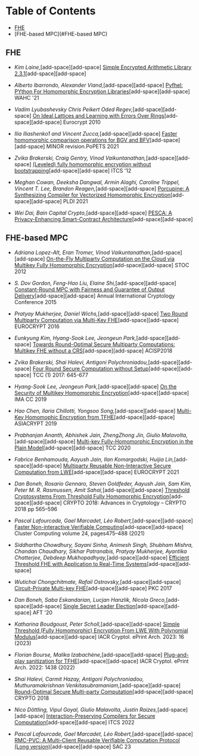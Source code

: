 # Table of Contents
  * [FHE](#FHE)
  * [FHE-based MPC](#FHE-based MPC)
  

## FHE
- *Kim Laine,*[add-space][add-space]
  [Simple Encrypted Arithmetic Library 2.3.1](https://www.microsoft.com/en-us/research/uploads/prod/2017/11/sealmanual-2-3-1.pdf)[add-space][add-space]

- *Alberto Ibarrondo, Alexander Viand,*[add-space][add-space]
  [Pyfhel: PYthon For Homomorphic Encryption Libraries](https://www.research-collection.ethz.ch/bitstream/handle/20.500.11850/522339/pyfhel.pdf?sequence=3)[add-space][add-space]
  WAHC '21

- *Vadim Lyubashevsky Chris Peikert Oded Regev,*[add-space][add-space]
  [On Ideal Lattices and Learning with Errors Over Rings](https://eprint.iacr.org/2012/230.pdf)[add-space][add-space]
  Eurocrypt 2010

- *Ilia Iliashenko1 and Vincent Zucca,*[add-space][add-space]
  [Faster homomorphic comparison operations for BGV and BFV](https://eprint.iacr.org/2021/315.pdf)[add-space][add-space]
  MINOR revision.PoPETS 2021

- *Zvika Brakerski, Craig Gentry, Vinod Vaikuntanathan,*[add-space][add-space]
  [(Leveled) fully homomorphic encryption without bootstrapping](https://dl.acm.org/doi/10.1145/2090236.2090262)[add-space][add-space]
  ITCS '12

- *Meghan Cowan, Deeksha Dangwal, Armin Alaghi, Caroline Trippel, Vincent T. Lee, Brandon Reagen,*[add-space][add-space]
  [Porcupine: A Synthesizing Compiler for Vectorized Homomorphic Encryption](https://arxiv.org/abs/2101.07841)[add-space][add-space]
  PLDI 2021

- *Wei Dai, Bain Capital Crypto,*[add-space][add-space]
  [PESCA: A Privacy-Enhancing Smart-Contract Architecture](https://eprint.iacr.org/2022/1119.pdf)[add-space][add-space]


## FHE-based MPC
- *Adriana Lopez-Alt, Eran Tromer, Vinod Vaikuntanathan,*[add-space][add-space]
  [On-the-Fly Multiparty Computation on the Cloud via Multikey Fully Homomorphic Encryption](https://eprint.iacr.org/2013/094.pdf)[add-space][add-space]
  STOC 2012

- *S. Dov Gordon, Feng-Hao Liu, Elaine Shi,*[add-space][add-space]
  [Constant-Round MPC with Fairness and Guarantee of Output Delivery](https://eprint.iacr.org/2015/371.pdf)[add-space][add-space]
  Annual International Cryptology Conference 2015

- *Pratyay Mukherjee, Daniel Wichs,*[add-space][add-space]
  [Two Round Multiparty Computation via Multi-Key FHE](https://eprint.iacr.org/2015/345.pdf)[add-space][add-space]
  EUROCRYPT 2016

- *Eunkyung Kim, Hyang-Sook Lee, Jeongeun Park,*[add-space][add-space]
  [Towards Round-Optimal Secure Multiparty Computations: Multikey FHE without a CRS](https://eprint.iacr.org/2018/1156.pdf)[add-space][add-space]
  ACISP2018

- *Zvika Brakerski, Shai Halevi, Antigoni Polychroniadou,*[add-space][add-space]
  [Four Round Secure Computation without Setup](https://eprint.iacr.org/2017/386.pdf)[add-space][add-space]
  TCC (1) 2017: 645-677

- *Hyang-Sook Lee, Jeongeun Park,*[add-space][add-space]
  [On the Security of Multikey Homomorphic Encryption](https://eprint.iacr.org/2019/1082.pdf)[add-space][add-space]
  IMA CC 2019

- *Hao Chen, Ilaria Chillotti, Yongsoo Song,*[add-space][add-space]
  [Multi-Key Homomophic Encryption from TFHE](https://eprint.iacr.org/2019/116.pdf)[add-space][add-space]
  ASIACRYPT 2019

- *Prabhanjan Ananth, Abhishek Jain, ZhengZhong Jin, Giulio Malavolta,*[add-space][add-space]
  [Multi-key Fully-Homomorphic Encryption in the Plain Model](https://eprint.iacr.org/2020/180.pdf)[add-space][add-space]
  TCC 2020

- *Fabrice Benhamouda, Aayush Jain, Ilan Komargodski, Huijia Lin,*[add-space][add-space]
  [Multiparty Reusable Non-Interactive Secure Computation from LWE](https://eprint.iacr.org/2021/378.pdf)[add-space][add-space]
  EUROCRYPT 2021

- *Dan Boneh, Rosario Gennaro, Steven Goldfeder, Aayush Jain, Sam Kim, Peter M. R. Rasmussen, Amit Sahai,*[add-space][add-space]
  [Threshold Cryptosystems From Threshold Fully Homomorphic Encryption](https://eprint.iacr.org/2017/956.pdf)[add-space][add-space]
  CRYPTO 2018: Advances in Cryptology – CRYPTO 2018 pp 565–596

- *Pascal Lafourcade, Gael Marcadet, Léo Robert,*[add-space][add-space]
  [Faster Non-interactive Verifiable Computing](https://eprint.iacr.org/2022/646)[add-space][add-space]
  Cluster Computing volume 24, pages475–488 (2021)

- *Siddhartha Chowdhury, Sayani Sinha, Animesh Singh, Shubham Mishra, Chandan Chaudhary, Sikhar Patranabis, Pratyay Mukherjee, Ayantika Chatterjee, Debdeep Mukhopadhyay,*[add-space][add-space]
  [Efficient Threshold FHE with Application to Real-Time Systems](https://eprint.iacr.org/2022/1625.pdf)[add-space][add-space]

- *Wutichai Chongchitmate, Rafail Ostrovsky,*[add-space][add-space]
  [Circuit-Private Multi-key FHE](https://link.springer.com/chapter/10.1007/978-3-662-54388-7_9)[add-space][add-space]
  PKC 2017

- *Dan Boneh, Saba Eskandarian, Lucjan Hanzlik, Nicola Greco,*[add-space][add-space]
  [Single Secret Leader Election](https://eprint.iacr.org/2020/025.pdf)[add-space][add-space]
  AFT '20

- *Katharina Boudgoust, Peter Scholl,*[add-space][add-space]
  [Simple Threshold (Fully Homomorphic) Encryption From LWE With Polynomial Modulus](https://eprint.iacr.org/2023/016.pdf)[add-space][add-space]
  IACR Cryptol. ePrint Arch. 2023: 16 (2023)

- *Florian Bourse, Malika Izabachène,*[add-space][add-space]
  [Plug-and-play sanitization for TFHE](https://eprint.iacr.org/2022/1438.pdf)[add-space][add-space]
  IACR Cryptol. ePrint Arch. 2022: 1438 (2022)

- *Shai Halevi, Carmit Hazay, Antigoni Polychroniadou, Muthuramakrishnan Venkitasubramaniam,*[add-space][add-space]
  [Round-Optimal Secure Multi-party Computation](https://link.springer.com/article/10.1007/s00145-021-09382-3)[add-space][add-space]
  CRYPTO 2018

- *Nico Döttling, Vipul Goyal, Giulio Malavolta, Justin Raizes,*[add-space][add-space]
  [Interaction-Preserving Compilers for Secure Computation](https://eprint.iacr.org/2021/1503.pdf)[add-space][add-space]
  ITCS 2022

- *Pascal Lafourcade, Gael Marcadet, Léo Robert,*[add-space][add-space]
  [RMC-PVC: A Multi-Client Reusable Verifiable Computation Protocol (Long version)](https://eprint.iacr.org/2022/1748.pdf)[add-space][add-space]
  SAC 23




